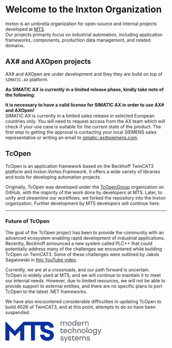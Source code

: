 

# Welcome to the Inxton Organization

Inxton is an umbrella organization for open-source and internal projects developed at [MTS](https://www.mts.sk/en/).  
Our projects primarily focus on industrial automation, including application frameworks, components, production data management, and related domains.

## AX# and AXOpen projects

AX# and AXOpen are under development and they they are build on top of `SIMATIC-AX` platform.

**As SIMATIC AX is currently in a limited release phase, kindly take note of the following:**

**It is necessary to have a valid license for SIMATIC AX in order to use AX# and AXOpen!**  
SIMATIC AX is currently in a limited sales release in selected European countries only. You will need to request access from the AX team which will check if your use case is suitable for the current state of the product. The first step to getting the approval is contacting your local SIEMENS sales representative or writing an email to [simatic-ax@siemens.com](mailto:simatic-ax@siemens.com?subject=Request%20for%20access%20|%20SIMATIC%20AX%20for%20IX).


## TcOpen

TcOpen is an application framework based on the Beckhoff TwinCAT3 platform and Inxton.Vortex.Framework. It offers a wide variety of libraries and tools for developing automation projects.

Originally, TcOpen was developed under the [TcOpenGroup](https://github.com/TcOpenGroup/) organization on GitHub, with the majority of the work done by developers at MTS. Later, to unify and streamline our workflows, we forked the repository into the Inxton organization. Further development by MTS developers will continue here.

---

### Future of TcOpen

The goal of the TcOpen project has been to provide the community with an advanced ecosystem enabling rapid development of industrial applications. Recently, Beckhoff announced a new system called PLC++ that could potentially address many of the challenges we encountered while building TcOpen on TwinCAT3. Some of these challenges were outlined by Jakob Sagatowski in [this YouTube video](https://www.youtube.com/watch?v=dgEsib42WaA&t=276s).

Currently, we are at a crossroads, and our path forward is uncertain. TcOpen is widely used at MTS, and we will continue to maintain it to meet our internal needs. However, due to limited resources, we will not be able to provide support to external entities, and there are no specific plans to port TcOpen to the latest .NET frameworks.

We have also encountered considerable difficulties in updating TcOpen to build 4026 of TwinCAT3, and at this point, attempts to do so have been suspended.


<a href="https://www.mts.sk/en">
      <img src="https://github.com/ix-ax/.github/blob/main/profile/pics/mts_logo-header.svg" width="300"/>
</a>






